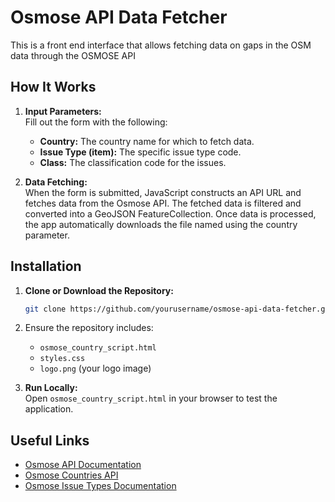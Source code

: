 # Osmose API Data Fetcher

This is a front end interface that allows fetching data on gaps in the OSM data through the OSMOSE API

## How It Works

1. **Input Parameters:**  
   Fill out the form with the following:
   - **Country:** The country name for which to fetch data.
   - **Issue Type (item):** The specific issue type code.
   - **Class:** The classification code for the issues.

2. **Data Fetching:**  
   When the form is submitted, JavaScript constructs an API URL and fetches data from the Osmose API. The fetched data is filtered and converted into a GeoJSON FeatureCollection. Once data is processed, the app automatically downloads the file named using the country parameter.

## Installation

1. **Clone or Download the Repository:**
   ```bash
   git clone https://github.com/yourusername/osmose-api-data-fetcher.git
   ```
2. Ensure the repository includes:
   - `osmose_country_script.html`
   - `styles.css`
   - `logo.png` (your logo image)

3. **Run Locally:**  
   Open `osmose_country_script.html` in your browser to test the application.

## Useful Links

- [Osmose API Documentation](https://wiki.openstreetmap.org/wiki/Osmose/api/0.3)
- [Osmose Countries API](https://osmose.openstreetmap.fr/api/0.3/countries)
- [Osmose Issue Types Documentation](https://wiki.openstreetmap.org/wiki/Osmose/issues)
